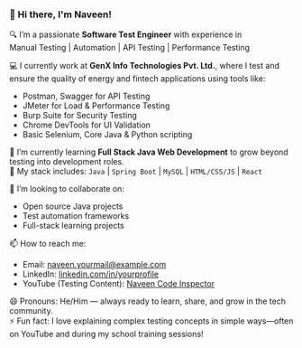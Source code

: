 ### 👋 Hi there, I'm Naveen!

🔍 I’m a passionate **Software Test Engineer** with experience in  
Manual Testing | Automation | API Testing | Performance Testing  

💻 I currently work at **GenX Info Technologies Pvt. Ltd.**, where I test and ensure the quality of energy and fintech applications using tools like:
- Postman, Swagger for API Testing
- JMeter for Load & Performance Testing
- Burp Suite for Security Testing
- Chrome DevTools for UI Validation  
- Basic Selenium, Core Java & Python scripting

🌱 I’m currently learning **Full Stack Java Web Development** to grow beyond testing into development roles.  
📌 My stack includes: `Java` | `Spring Boot` | `MySQL` | `HTML/CSS/JS` | `React`  

🤝 I’m looking to collaborate on:
- Open source Java projects
- Test automation frameworks
- Full-stack learning projects

📫 How to reach me:  
- Email: naveen.yourmail@example.com  
- LinkedIn: [linkedin.com/in/yourprofile](https://linkedin.com/in/yourprofile)  
- YouTube (Testing Content): [Naveen Code Inspector](https://www.youtube.com/@NaveenCodeInspector)

😄 Pronouns: He/Him — always ready to learn, share, and grow in the tech community.  
⚡ Fun fact: I love explaining complex testing concepts in simple ways—often on YouTube and during my school training sessions!
